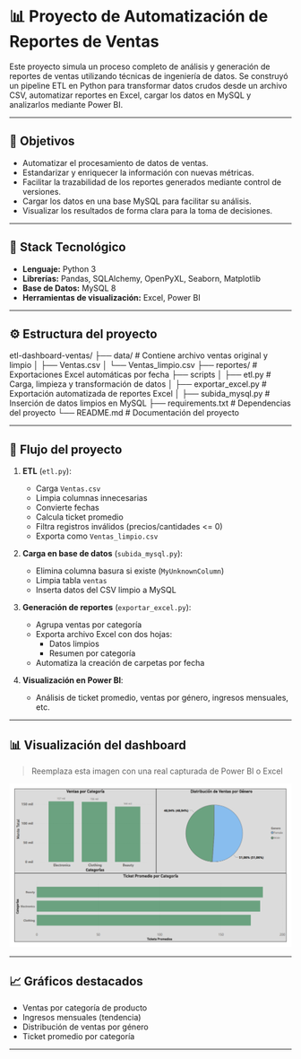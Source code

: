 # 📊 Proyecto de Automatización de Reportes de Ventas

Este proyecto simula un proceso completo de análisis y generación de reportes de ventas utilizando técnicas de ingeniería de datos. Se construyó un pipeline ETL en Python para transformar datos crudos desde un archivo CSV, automatizar reportes en Excel, cargar los datos en MySQL y analizarlos mediante Power BI.

---

## 📌 Objetivos

- Automatizar el procesamiento de datos de ventas.
- Estandarizar y enriquecer la información con nuevas métricas.
- Facilitar la trazabilidad de los reportes generados mediante control de versiones.
- Cargar los datos en una base MySQL para facilitar su análisis.
- Visualizar los resultados de forma clara para la toma de decisiones.

---

## 🧩 Stack Tecnológico

- **Lenguaje:** Python 3
- **Librerías:** Pandas, SQLAlchemy, OpenPyXL, Seaborn, Matplotlib
- **Base de Datos:** MySQL 8
- **Herramientas de visualización:** Excel, Power BI

---

## ⚙️ Estructura del proyecto

etl-dashboard-ventas/
├── data/ # Contiene archivo ventas original y limpio
│ ├── Ventas.csv
│ └── Ventas_limpio.csv
├── reportes/ # Exportaciones Excel automáticas por fecha
├── scripts
│   ├── etl.py # Carga, limpieza y transformación de datos
│   ├── exportar_excel.py # Exportación automatizada de reportes Excel
│   ├── subida_mysql.py # Inserción de datos limpios en MySQL
├── requirements.txt # Dependencias del proyecto
└── README.md # Documentación del proyecto

---

## 🔄 Flujo del proyecto

1. **ETL** (`etl.py`):  
   - Carga `Ventas.csv`
   - Limpia columnas innecesarias
   - Convierte fechas
   - Calcula ticket promedio
   - Filtra registros inválidos (precios/cantidades <= 0)
   - Exporta como `Ventas_limpio.csv`

2. **Carga en base de datos** (`subida_mysql.py`):  
   - Elimina columna basura si existe (`MyUnknownColumn`)
   - Limpia tabla `ventas`
   - Inserta datos del CSV limpio a MySQL

3. **Generación de reportes** (`exportar_excel.py`):  
   - Agrupa ventas por categoría
   - Exporta archivo Excel con dos hojas:
     - Datos limpios
     - Resumen por categoría
   - Automatiza la creación de carpetas por fecha

4. **Visualización en Power BI**:  
   - Análisis de ticket promedio, ventas por género, ingresos mensuales, etc.

---

## 📊 Visualización del dashboard

> Reemplaza esta imagen con una real capturada de Power BI o Excel

![dashboard](./assets/dashboard_ventas.png)

---

## 📈 Gráficos destacados

- Ventas por categoría de producto
- Ingresos mensuales (tendencia)
- Distribución de ventas por género
- Ticket promedio por categoría

---